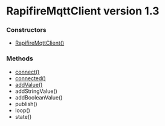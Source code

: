# RapifireMqttClient version 1.3

### Constructors

* [RapifireMqttClient()](constructors.md)

### Methods

* [connect()](connect.md)
* [connected()](connected.md)
* [addValue()](add-value.md)
* addStringValue()
* addBooleanValue()
* publish()
* loop()
* state()
